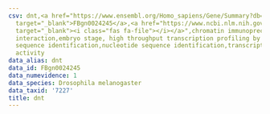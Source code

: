 ```yaml
---
csv: dnt,<a href="https://www.ensembl.org/Homo_sapiens/Gene/Summary?db=core;g=FBgn0024245"
  target="_blank">FBgn0024245</a>,<a href="https://www.ncbi.nlm.nih.gov/pubmed/15998452"
  target="_blank"><i class="fas fa-file"></i></a>",chromatin immunoprecipitation assay,direct
  interaction,embryo stage, high throughput transcription profiling by microarray,nucleotide
  sequence identification,nucleotide sequence identification,transcriptional regulation,down-regulates
  activity
data_alias: dnt
data_id: FBgn0024245
data_numevidence: 1
data_species: Drosophila melanogaster
data_taxid: '7227'
title: dnt
---
```

